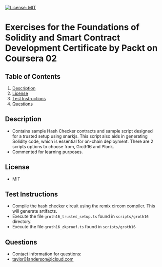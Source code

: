 [![License: MIT](https://img.shields.io/badge/License-MIT-yellow.svg)](https://opensource.org/licenses/MIT)

# Exercises for the Foundations of Solidity and Smart Contract Development Certificate by Packt on Coursera 02

## Table of Contents

1. [Description](#description)
2. [License](#license)
3. [Test Instructions](#test-instructions)
4. [Questions](#questions)

## Description

- Contains sample Hash Checker contracts and sample script designed for a trusted setup using snarkjs. This script also aids in generating Solidity code, which is essential for on-chain deployment. There are 2 scripts options to choose from, Groth16 and Plonk.
- Commented for learning purposes.

## License

- MIT

## Test Instructions

- Compile the hash checker circuit using the remix circom compiler. This will generate artifacts.
- Execute the file `groth16_trusted_setup.ts` found in `scripts/groth16` directory.
- Execute the file `groth16_zkproof.ts` found in `scripts/groth16`

## Questions

- Contact information for questions:
- taylor01anderson@icloud.com

